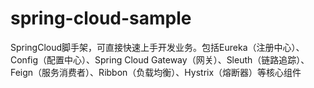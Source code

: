 # spring-cloud-sample
SpringCloud脚手架，可直接快速上手开发业务。包括Eureka（注册中心）、Config（配置中心）、Spring Cloud Gateway（网关）、Sleuth（链路追踪）、Feign（服务消费者）、Ribbon（负载均衡）、Hystrix（熔断器）等核心组件
